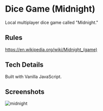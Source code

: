 # Dice Game (Midnight)
Local multiplayer dice game called "Midnight."

## Rules
https://en.wikipedia.org/wiki/Midnight_(game)

## Tech Details
Built with Vanilla JavaScript.

## Screenshots

![midnight](https://user-images.githubusercontent.com/28276414/43103506-26434ee2-8e83-11e8-9f87-e3352fb5a8d6.png)
